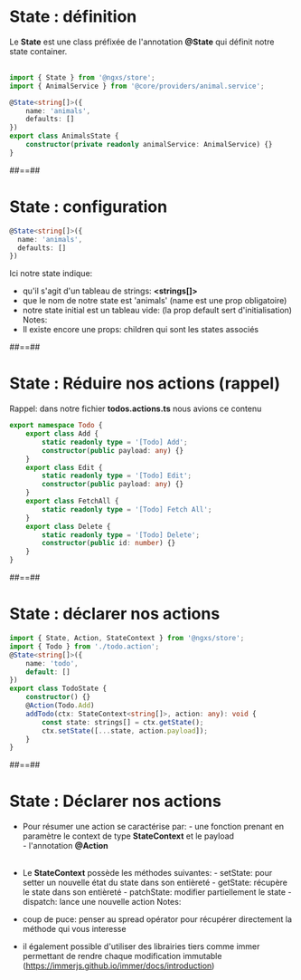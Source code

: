 <!-- .slide: class="with-code inconsolata" -->

# State : définition

Le **State** est une class préfixée de l'annotation **@State** qui définit notre state container.
<br><br>

```typescript
import { State } from '@ngxs/store';
import { AnimalService } from '@core/providers/animal.service';

@State<string[]>({
    name: 'animals',
    defaults: []
})
export class AnimalsState {
    constructor(private readonly animalService: AnimalService) {}
}
```

<!-- .element: class="big-code" -->

##==##

<!-- .slide: class="with-code inconsolata" -->

# State : configuration

```typescript
@State<string[]>({
  name: 'animals',
  defaults: []
})
```

<!-- .element: class="big-code" -->

Ici notre state indique: <br>

-   qu'il s'agit d'un tableau de strings: **<strings[]>**
-   que le nom de notre state est 'animals' (name est une prop obligatoire)
-   notre state initial est un tableau vide: (la prop default sert d'initialisation)
    Notes:
-   Il existe encore une props: children qui sont les states associés

##==##

<!-- .slide: class="with-code inconsolata" -->

# State : Réduire nos actions (rappel)

Rappel: dans notre fichier **todos.actions.ts** nous avions ce contenu

```typescript
export namespace Todo {
    export class Add {
        static readonly type = '[Todo] Add';
        constructor(public payload: any) {}
    }
    export class Edit {
        static readonly type = '[Todo] Edit';
        constructor(public payload: any) {}
    }
    export class FetchAll {
        static readonly type = '[Todo] Fetch All';
    }
    export class Delete {
        static readonly type = '[Todo] Delete';
        constructor(public id: number) {}
    }
}
```

##==##

<!-- .slide: class="with-code inconsolata" -->

# State : déclarer nos actions

```typescript
import { State, Action, StateContext } from '@ngxs/store';
import { Todo } from './todo.action';
@State<string[]>({
    name: 'todo',
    default: []
})
export class TodoState {
    constructor() {}
    @Action(Todo.Add)
    addTodo(ctx: StateContext<string[]>, action: any): void {
        const state: strings[] = ctx.getState();
        ctx.setState([...state, action.payload]);
    }
}
```

<!-- .element: class="big-code" -->

##==##

<!-- .slide: class="with-code inconsolata" -->

# State : Déclarer nos actions

-   Pour résumer une action se caractérise par: - une fonction prenant en paramètre le context de type **StateContext** et le payload<br> - l'annotation **@Action**
    <br><br>

-   Le **StateContext** possède les méthodes suivantes: - setState: pour setter un nouvelle état du state dans son entièreté - getState: récupère le state dans son entièreté - patchState: modifier partiellement le state - dispatch: lance une nouvelle action
    Notes:
-   coup de puce: penser au spread opérator pour récupérer directement la méthode qui vous interesse
-   il également possible d'utiliser des librairies tiers comme immer permettant de rendre chaque modification immutable (https://immerjs.github.io/immer/docs/introduction)
